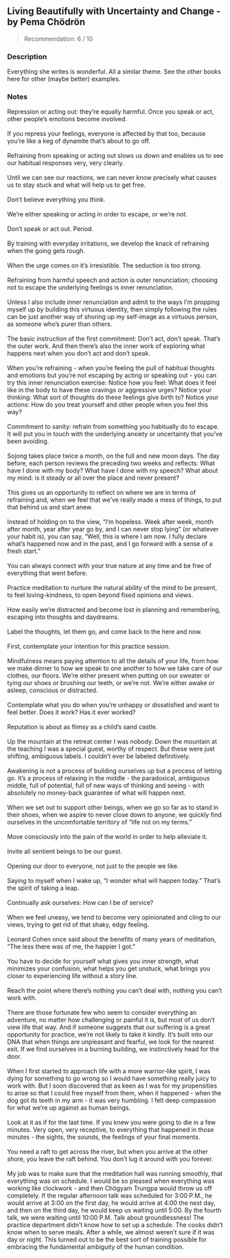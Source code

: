 ## Living Beautifully with Uncertainty and Change - by Pema Chödrön
> Recommendation: 6 / 10
    
### Description
Everything she writes is wonderful. All a similar theme. See the other books here for other (maybe better) examples.
    
### Notes
Repression or acting out: they’re equally harmful. Once you speak or act, other people’s emotions become involved.<br>
<br>
If you repress your feelings, everyone is affected by that too, because you’re like a keg of dynamite that’s about to go off.<br>
<br>
Refraining from speaking or acting out slows us down and enables us to see our habitual responses very, very clearly.<br>
<br>
Until we can see our reactions, we can never know precisely what causes us to stay stuck and what will help us to get free.<br>
<br>
Don’t believe everything you think.<br>
<br>
We’re either speaking or acting in order to escape, or we’re not.<br>
<br>
Don’t speak or act out. Period.<br>
<br>
By training with everyday irritations, we develop the knack of refraining when the going gets rough.<br>
<br>
When the urge comes on it’s irresistible. The seduction is too strong.<br>
<br>
Refraining from harmful speech and action is outer renunciation; choosing not to escape the underlying feelings is inner renunciation.<br>
<br>
Unless I also include inner renunciation and admit to the ways I’m propping myself up by building this virtuous identity, then simply following the rules can be just another way of shoring up my self-image as a virtuous person, as someone who’s purer than others.<br>
<br>
The basic instruction of the first commitment: Don’t act, don’t speak. That’s the outer work. And then there’s also the inner work of exploring what happens next when you don’t act and don’t speak.<br>
<br>
When you’re refraining - when you’re feeling the pull of habitual thoughts and emotions but you’re not escaping by acting or speaking out - you can try this inner renunciation exercise: Notice how you feel: What does it feel like in the body to have these cravings or aggressive urges? Notice your thinking: What sort of thoughts do these feelings give birth to? Notice your actions: How do you treat yourself and other people when you feel this way?<br>
<br>
Commitment to sanity: refrain from something you habitually do to escape.  It will put you in touch with the underlying anxiety or uncertainty that you’ve been avoiding.<br>
<br>
Sojong takes place twice a month, on the full and new moon days. The day before, each person reviews the preceding two weeks and reflects: What have I done with my body? What have I done with my speech? What about my mind: is it steady or all over the place and never present?<br>
<br>
This gives us an opportunity to reflect on where we are in terms of refraining and, when we feel that we’ve really made a mess of things, to put that behind us and start anew.<br>
<br>
Instead of holding on to the view, “I’m hopeless. Week after week, month after month, year after year go by, and I can never stop lying” (or whatever your habit is), you can say, “Well, this is where I am now. I fully declare what’s happened now and in the past, and I go forward with a sense of a fresh start.”<br>
<br>
You can always connect with your true nature at any time and be free of everything that went before.<br>
<br>
Practice meditation to nurture the natural ability of the mind to be present, to feel loving-kindness, to open beyond fixed opinions and views.<br>
<br>
How easily we’re distracted and become lost in planning and remembering, escaping into thoughts and daydreams.<br>
<br>
Label the thoughts, let them go, and come back to the here and now.<br>
<br>
First, contemplate your intention for this practice session.<br>
<br>
Mindfulness means paying attention to all the details of your life, from how we make dinner to how we speak to one another to how we take care of our clothes, our floors.  We’re either present when putting on our sweater or tying our shoes or brushing our teeth, or we’re not. We’re either awake or asleep, conscious or distracted.<br>
<br>
Contemplate what you do when you’re unhappy or dissatisfied and want to feel better.  Does it work? Has it ever worked?<br>
<br>
Reputation is about as flimsy as a child’s sand castle.<br>
<br>
Up the mountain at the retreat center I was nobody. Down the mountain at the teaching I was a special guest, worthy of respect. But these were just shifting, ambiguous labels.  I couldn’t ever be labeled definitively.<br>
<br>
Awakening is not a process of building ourselves up but a process of letting go. It’s a process of relaxing in the middle - the paradoxical, ambiguous middle, full of potential, full of new ways of thinking and seeing - with absolutely no money-back guarantee of what will happen next.<br>
<br>
When we set out to support other beings, when we go so far as to stand in their shoes, when we aspire to never close down to anyone, we quickly find ourselves in the uncomfortable territory of “life not on my terms.”<br>
<br>
Move consciously into the pain of the world in order to help alleviate it.<br>
<br>
Invite all sentient beings to be our guest.<br>
<br>
Opening our door to everyone, not just to the people we like.<br>
<br>
Saying to myself when I wake up, “I wonder what will happen today.” That’s the spirit of taking a leap.<br>
<br>
Continually ask ourselves: How can I be of service?<br>
<br>
When we feel uneasy, we tend to become very opinionated and cling to our views, trying to get rid of that shaky, edgy feeling.<br>
<br>
Leonard Cohen once said about the benefits of many years of meditation, “The less there was of me, the happier I got.”<br>
<br>
You have to decide for yourself what gives you inner strength, what minimizes your confusion, what helps you get unstuck, what brings you closer to experiencing life without a story line.<br>
<br>
Reach the point where there’s nothing you can’t deal with, nothing you can’t work with.<br>
<br>
There are those fortunate few who seem to consider everything an adventure, no matter how challenging or painful it is, but most of us don’t view life that way. And if someone suggests that our suffering is a great opportunity for practice, we’re not likely to take it kindly. It’s built into our DNA that when things are unpleasant and fearful, we look for the nearest exit. If we find ourselves in a burning building, we instinctively head for the door.<br>
<br>
When I first started to approach life with a more warrior-like spirit, I was dying for something to go wrong so I would have something really juicy to work with. But I soon discovered that as keen as I was for my propensities to arise so that I could free myself from them, when it happened - when the dog got its teeth in my arm - it was very humbling. I felt deep compassion for what we’re up against as human beings.<br>
<br>
Look at it as if for the last time. If you knew you were going to die in a few minutes.  Very open, very receptive, to everything that happened in those minutes - the sights, the sounds, the feelings of your final moments.<br>
<br>
You need a raft to get across the river, but when you arrive at the other shore, you leave the raft behind. You don’t lug it around with you forever.<br>
<br>
My job was to make sure that the meditation hall was running smoothly, that everything was on schedule. I would be so pleased when everything was working like clockwork - and then Chögyam Trungpa would throw us off completely. If the regular afternoon talk was scheduled for 3:00 P.M., he would arrive at 3:00 on the first day, he would arrive at 4:00 the next day, and then on the third day, he would keep us waiting until 5:00. By the fourth talk, we were waiting until 10:00 P.M. Talk about groundlessness! The practice department didn’t know how to set up a schedule. The cooks didn’t know when to serve meals. After a while, we almost weren’t sure if it was day or night. This turned out to be the best sort of training possible for embracing the fundamental ambiguity of the human condition.
